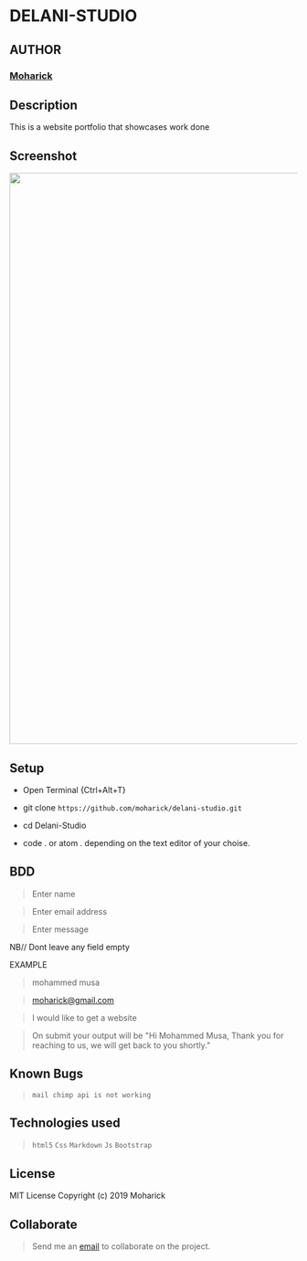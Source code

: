 # DELANI-STUDIO

## AUTHOR
### [Moharick](https://github.com/moharick)
## Description
  This is a website portfolio that showcases work done 
## Screenshot
<img src="https://github.com/moharick/delani-studio/blob/master/images/delani.png" width="1000">

## Setup

* Open Terminal {Ctrl+Alt+T}

* git clone ```https://github.com/moharick/delani-studio.git```

* cd Delani-Studio

* code . or atom . depending on the text editor of your choise.

## BDD
> Enter name

> Enter email address

> Enter message

 NB// Dont leave any field empty
 
 EXAMPLE
 
 > mohammed musa
 
 > moharick@gmail.com
 
 > I would like to get a website
 

 
 > On submit your output will be "Hi Mohammed Musa, Thank you for reaching to us, we will get back to you shortly."

## Known Bugs
  > ``mail chimp api is not working``

## Technologies used
  > `` html5 ``
  > `` Css ``
  > `` Markdown ``
  > `` Js ``
  > `` Bootstrap ``

## License
  MIT License
Copyright (c) 2019 Moharick

## Collaborate
  > Send me an [email](moharick@gmail.com) to collaborate on the project.
